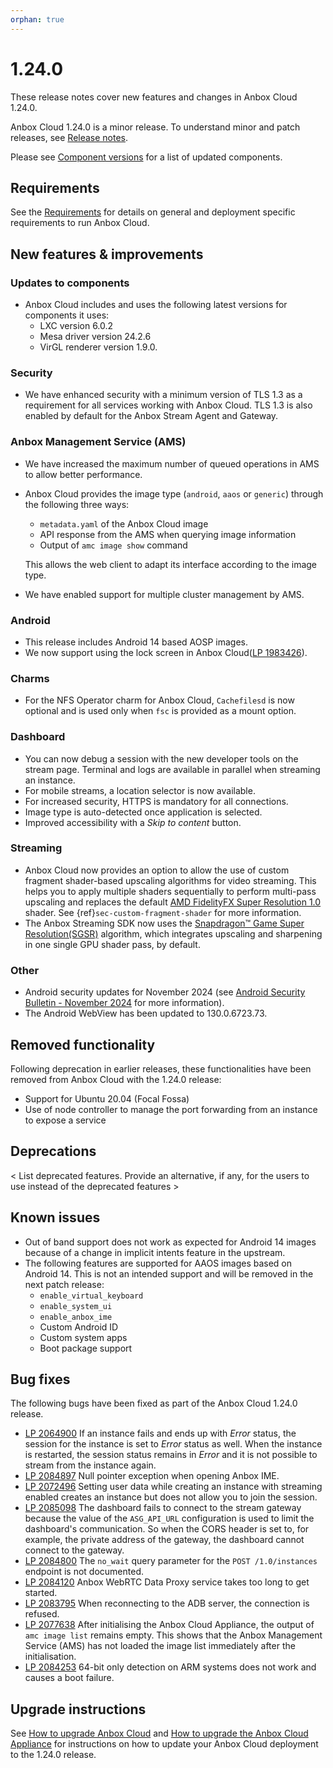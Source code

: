 ```yaml
---
orphan: true
---
```

# 1.24.0

These release notes cover new features and changes in Anbox Cloud 1.24.0.

Anbox Cloud 1.24.0 is a minor release. To understand minor and patch releases, see [Release notes](https://documentation.ubuntu.com/anbox-cloud/en/latest/reference/release-notes/release-notes).

Please see [Component versions](https://documentation.ubuntu.com/anbox-cloud/en/latest/reference/component-versions/) for a list of updated components.

## Requirements

See the [Requirements](https://documentation.ubuntu.com/anbox-cloud/en/latest/reference/requirements/) for details on general and deployment specific requirements to run Anbox Cloud.

## New features & improvements

### Updates to components

* Anbox Cloud includes and uses the following latest versions for components it uses:
  - LXC version 6.0.2<!--AC-2812-->
  - Mesa driver version 24.2.6<!--AC-2800-->
  - VirGL renderer version 1.9.0.<!--AC-2800-->

### Security

* We have enhanced security with a minimum version of TLS 1.3 as a requirement for all services working with Anbox Cloud. TLS 1.3 is also enabled by default for the Anbox Stream Agent and Gateway.<!--AC-2728 and AC-2654-->

### Anbox Management Service (AMS)

* We have increased the maximum number of queued operations in AMS to allow better performance.<!--AC-2831-->
* Anbox Cloud provides the image type (`android`, `aaos` or `generic`) through the following three ways:<!--AC-2757-->
  - `metadata.yaml` of the Anbox Cloud image
  - API response from the AMS when querying image information
  - Output of `amc image show` command

  This allows the web client to adapt its interface according to the image type.
* We have enabled support for multiple cluster management by AMS.<!--AC-2674-->

### Android

* This release includes Android 14 based AOSP images.
* We now support using the lock screen in Anbox Cloud([LP 1983426](https://bugs.launchpad.net/anbox-cloud/+bug/1983426)).

### Charms

* For the NFS Operator charm for Anbox Cloud, `Cachefilesd` is now optional and is used only when `fsc` is provided as a mount option.<!--AC-2839-->

### Dashboard

* You can now debug a session with the new developer tools on the stream page. Terminal and logs are available in parallel when streaming an instance.
* For mobile streams, a location selector is now available.
* For increased security, HTTPS is mandatory for all connections.
* Image type is auto-detected once application is selected. 
* Improved accessibility with a *Skip to content* button.

### Streaming

* Anbox Cloud now provides an option to allow the use of custom fragment shader-based upscaling algorithms for video streaming. This helps you to apply multiple shaders sequentially to perform multi-pass upscaling and replaces the default [AMD FidelityFX Super Resolution 1.0](https://gpuopen.com/fidelityfx-superresolution/) shader. See {ref}`sec-custom-fragment-shader` for more information.<!--AC-2541-->
* The Anbox Streaming SDK now uses the [Snapdragon™ Game Super Resolution(SGSR)](https://github.com/SnapdragonStudios/snapdragon-gsr) algorithm, which integrates upscaling and sharpening in one single GPU shader pass, by default.<!--AC-2543-->

### Other

* Android security updates for November 2024 (see [Android Security Bulletin - November 2024](https://source.android.com/docs/security/bulletin/2024-11-01) for more information).
* The Android WebView has been updated to 130.0.6723.73.

## Removed functionality

Following deprecation in earlier releases, these functionalities have been removed from Anbox Cloud with the 1.24.0 release:

* Support for Ubuntu 20.04 (Focal Fossa)
* Use of node controller to manage the port forwarding from an instance to expose a service

## Deprecations

< List deprecated features. Provide an alternative, if any, for the users to use instead of the deprecated features >

## Known issues

* Out of band support does not work as expected for Android 14 images because of a change in implicit intents feature in the upstream.<!--AC-2852-->
* The following features are supported for AAOS images based on Android 14. This is not an intended support and will be removed in the next patch release:<!--AC-2848-->
  - `enable_virtual_keyboard`
  - `enable_system_ui`
  - `enable_anbox_ime`
  - Custom Android ID
  - Custom system apps
  - Boot package support

## Bug fixes

The following bugs have been fixed as part of the Anbox Cloud 1.24.0 release.

* [LP 2064900](https://bugs.launchpad.net/anbox-cloud/+bug/2064900) If an instance fails and ends up with *Error* status, the session for the instance is set to *Error* status as well. When the instance is restarted, the session status remains in *Error* and it is not possible to stream from the instance again.
* [LP 2084897](https://bugs.launchpad.net/anbox-cloud/+bug/2084897) Null pointer exception when opening Anbox IME.
* [LP 2072496](https://bugs.launchpad.net/anbox-cloud/+bug/2072496) Setting user data while creating an instance with streaming enabled creates an instance but does not allow you to join the session.
* [LP 2085098](https://bugs.launchpad.net/anbox-cloud/+bug/2085098) The dashboard fails to connect to the stream gateway because the value of the `ASG_API_URL` configuration is used to limit the dashboard's communication. So when the CORS header is set to, for example, the private address of the gateway, the dashboard cannot connect to the gateway.
* [LP 2084800](https://bugs.launchpad.net/anbox-cloud/+bug/2084800) The `no_wait` query parameter for the `POST /1.0/instances` endpoint is not documented.
* [LP 2084120](https://bugs.launchpad.net/anbox-cloud/+bug/2084120) Anbox WebRTC Data Proxy service takes too long to get started.
* [LP 2083795](https://bugs.launchpad.net/anbox-cloud/+bug/2083795) When reconnecting to the ADB server, the connection is refused.
* [LP 2077638](https://bugs.launchpad.net/anbox-cloud/+bug/2077638) After initialising the Anbox Cloud Appliance, the output of `amc image list` remains empty. This shows that the Anbox Management Service (AMS) has not loaded the image list immediately after the initialisation.
* [LP 2084253](https://bugs.launchpad.net/anbox-cloud/+bug/2084253) 64-bit only detection on ARM systems does not work and causes a boot failure.

## Upgrade instructions

See [How to upgrade Anbox Cloud](https://documentation.ubuntu.com/anbox-cloud/en/latest/howto/update/upgrade-anbox/#howto-upgrade-anbox-cloud) and [How to upgrade the Anbox Cloud Appliance](https://documentation.ubuntu.com/anbox-cloud/en/latest/howto/update/upgrade-appliance/#howto-upgrade-appliance) for instructions on how to update your Anbox Cloud deployment to the 1.24.0 release.
